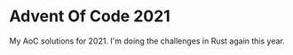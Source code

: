 # Advent Of Code 2021

My AoC solutions for 2021. I'm doing the challenges in Rust again this year.
